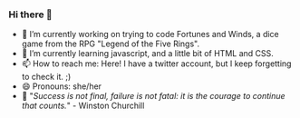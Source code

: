 <!-- **SurfingElectron/SurfingElectron** is a ✨ _special_ ✨ repository because its `README.md` (this file) appears on your GitHub profile. -->
### Hi there 👋

- 🔭 I’m currently working on trying to code Fortunes and Winds, a dice game from the RPG "Legend of the Five Rings".
- 🌱 I’m currently learning javascript, and a little bit of HTML and CSS.
- 📫 How to reach me: Here! I have a twitter account, but I keep forgetting to check it. ;)
- 😄 Pronouns: she/her
- 💪 "*Success is not final, failure is not fatal: it is the courage to continue that counts.*" - Winston Churchill

<!-- - 👯 I’m looking to collaborate on ... 
- 🤔 I’m looking for help with ... 
- 💬 Ask me about ... -->
